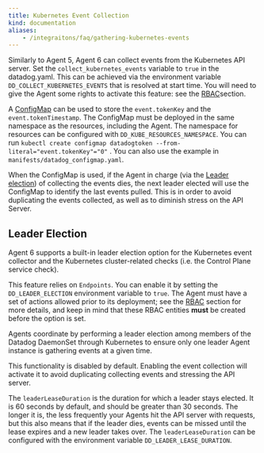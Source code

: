 ```yaml
---
title: Kubernetes Event Collection
kind: documentation
aliases:
    - /integraitons/faq/gathering-kubernetes-events
---
```


Similarly to Agent 5, Agent 6 can collect events from the Kubernetes API server.
Set the `collect_kubernetes_events` variable to `true` in the datadog.yaml. This can be achieved via the environment variable `DD_COLLECT_KUBERNETES_EVENTS` that is resolved at start time.
You will need to give the Agent some rights to activate this feature: see the [RBAC][1]section.

A [ConfigMap][3] can be used to store the `event.tokenKey` and the `event.tokenTimestamp`. The ConfigMap must be deployed in the same namespace as the resources, including the Agent. The namespace for resources can be configured with `DD_KUBE_RESOURCES_NAMESPACE`.
You can run `kubectl create configmap datadogtoken --from-literal="event.tokenKey"="0"` . You can also use the example in `manifests/datadog_configmap.yaml`.

When the ConfigMap is used, if the Agent in charge (via the [Leader election][2]) of collecting the events dies, the next leader elected will use the ConfigMap to identify the last events pulled.
This is in order to avoid duplicating the events collected, as well as to diminish stress on the API Server.

## Leader Election

Agent 6 supports a built-in leader election option for the Kubernetes event collector and the Kubernetes cluster-related checks (i.e. the Control Plane service check).

This feature relies on `Endpoints`. You can enable it by setting the `DD_LEADER_ELECTION` environment variable to `true`. The Agent must have a set of actions allowed prior to its deployment; see the [RBAC][1] section for more details, and keep in mind that these RBAC entities **must** be created before the option is set.

Agents coordinate by performing a leader election among members of the Datadog DaemonSet through Kubernetes to ensure only one leader Agent instance is gathering events at a given time.

This functionality is disabled by default. Enabling the event collection will activate it to avoid duplicating collecting events and stressing the API server.

The `leaderLeaseDuration` is the duration for which a leader stays elected. It is 60 seconds by default, and should be greater than 30 seconds. The longer it is, the less frequently your Agents hit the API server with requests, but this also means that if the leader dies, events can be missed until the lease expires and a new leader takes over.
The `leaderLeaseDuration` can be configured with the environment variable `DD_LEADER_LEASE_DURATION`.

[1]: /agent/kubernetes#rbac
[2]: /agent/kubernetes/event_collection#leader-election
[3]: /agent/kubernetes/integrations#configmap